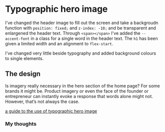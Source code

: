 # Typographic hero image

I've changed the header image to fill out the screen and take a backgroudn function with `position: fixed;` and `z-index: -10;` and be transparent and enlargened the header text. Through `<span></span>` I've added the `--accent-font` in a class for a single word in the header text. The `h1` has been given a limited width and an alignment to `flex-start`.

I've changed very little beside typography and added background colours to single elements. 

## The design
Is imagery really necessary in the hero section of the home page? For some brands it might be. Product imagery or even the face of the founder or entrepreneur can instantly evoke a response that words alone might not. However, that’s not always the case.

[a guide to the use of typographic hero image](https://www.telerik.com/blogs/tips-using-typographic-hero-imagery)

### My thoughts
